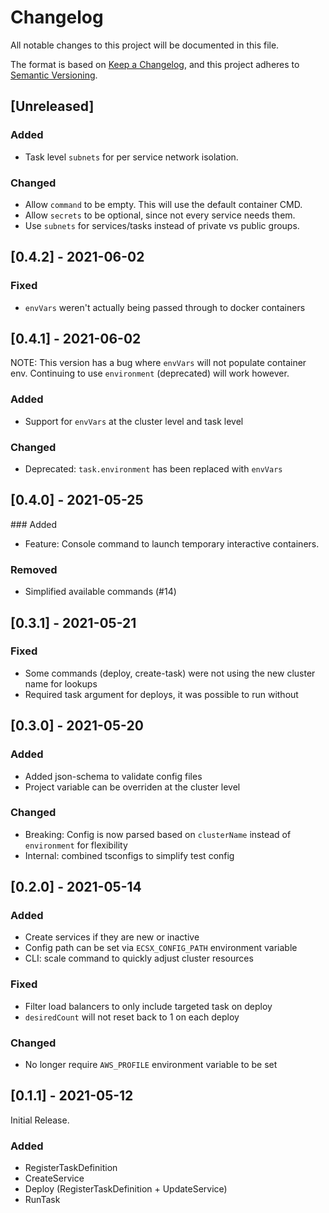 # Changelog

All notable changes to this project will be documented in this file.

The format is based on [Keep a Changelog](https://keepachangelog.com/en/1.0.0/),
and this project adheres to [Semantic Versioning](https://semver.org/spec/v2.0.0.html).



## [Unreleased]

### Added

- Task level `subnets` for per service network isolation.

### Changed

- Allow `command` to be empty. This will use the default container CMD.
- Allow `secrets` to be optional, since not every service needs them.
- Use `subnets` for services/tasks instead of private vs public groups.



## [0.4.2] - 2021-06-02

### Fixed

- `envVars` weren't actually being passed through to docker containers



## [0.4.1] - 2021-06-02

NOTE: This version has a bug where `envVars` will not populate container env. Continuing to use `environment` (deprecated) will work however.

### Added

- Support for `envVars` at the cluster level and task level

### Changed

- Deprecated: `task.environment` has been replaced with `envVars`



## [0.4.0] - 2021-05-25

### Added

- Feature: Console command to launch temporary interactive containers.

### Removed

- Simplified available commands (#14)



## [0.3.1] - 2021-05-21

### Fixed

- Some commands (deploy, create-task) were not using the new cluster name for lookups
- Required task argument for deploys, it was possible to run without



## [0.3.0] - 2021-05-20

### Added

- Added json-schema to validate config files
- Project variable can be overriden at the cluster level

### Changed

- Breaking: Config is now parsed based on `clusterName` instead of `environment` for flexibility
- Internal: combined tsconfigs to simplify test config



## [0.2.0] - 2021-05-14

### Added

- Create services if they are new or inactive
- Config path can be set via `ECSX_CONFIG_PATH` environment variable
- CLI: scale command to quickly adjust cluster resources

### Fixed

- Filter load balancers to only include targeted task on deploy
- `desiredCount` will not reset back to 1 on each deploy

### Changed

- No longer require `AWS_PROFILE` environment variable to be set



## [0.1.1] - 2021-05-12

Initial Release.

### Added

- RegisterTaskDefinition
- CreateService
- Deploy (RegisterTaskDefinition + UpdateService)
- RunTask
